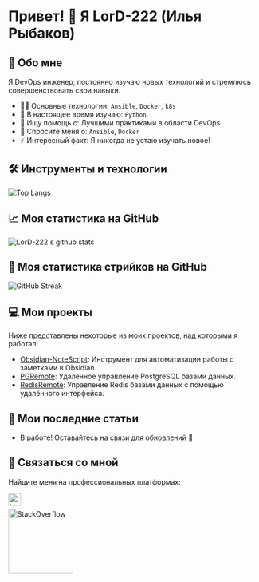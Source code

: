# Привет! 👋 Я LorD-222 (Илья Рыбаков)

## 🚀 Обо мне
Я DevOps инженер, постоянно изучаю новых технологий и стремлюсь совершенствовать свои навыки.

- 🧑‍💻 Основные технологии: `Ansible`, `Docker`, `k8s`
- 🌱 В настоящее время изучаю: `Python`
- 🤔 Ищу помощь с: Лучшими практиками в области DevOps
- 💬 Спросите меня о: `Ansible`, `Docker`
- ⚡ Интересный факт: Я никогда не устаю изучать новое!

## 🛠 Инструменты и технологии

[![Top Langs](https://github-readme-stats.vercel.app/api/top-langs/?username=LorD-222&layout=compact)](https://github.com/anuraghazra/github-readme-stats)

## 📈 Моя статистика на GitHub

![LorD-222's github stats](https://github-readme-stats.vercel.app/api?username=LorD-222&show_icons=true&theme=radical)

## 🎯 Моя статистика стрийков на GitHub

![GitHub Streak](https://github-readme-streak-stats.herokuapp.com/?user=LorD-222&theme=radical)

## 💻 Мои проекты

Ниже представлены некоторые из моих проектов, над которыми я работал:

- [Obsidian-NoteScript](https://github.com/LorD-222/Obsidian-NoteScript): Инструмент для автоматизации работы с заметками в Obsidian.
- [PGRemote](https://github.com/LorD-222/PGRemote): Удалённое управление PostgreSQL базами данных.
- [RedisRemote](https://github.com/LorD-222/RedisRemote): Управление Redis базами данных с помощью удалённого интерфейса.

## 📝 Мои последние статьи

- В работе! Оставайтесь на связи для обновлений 🚀

## 🤝 Связаться со мной

Найдите меня на профессиональных платформах:

[<img align="left" alt="LinkedIn" width="25px" src="https://raw.githubusercontent.com/peterthehan/peterthehan/master/assets/linkedin.svg"/>](https://www.linkedin.com/in/ilya-rybakov-74187b208/)
<br/>

[<img align="left" alt="StackOverflow" width="130px" src="https://img.shields.io/badge/-StackOverflow-FE7A16?logo=stackoverflow&logoColor=white"/>](https://stackoverflow.com/users/19472953/lord-222)
